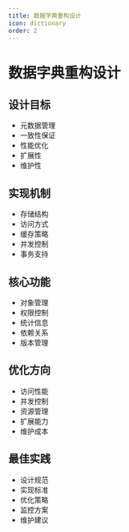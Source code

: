 ```yaml
---
title: 数据字典重构设计
icon: dictionary
order: 2
---
```


# 数据字典重构设计

## 设计目标
- 元数据管理
- 一致性保证
- 性能优化
- 扩展性
- 维护性

## 实现机制
- 存储结构
- 访问方式
- 缓存策略
- 并发控制
- 事务支持

## 核心功能
- 对象管理
- 权限控制
- 统计信息
- 依赖关系
- 版本管理

## 优化方向
- 访问性能
- 并发控制
- 资源管理
- 扩展能力
- 维护成本

## 最佳实践
- 设计规范
- 实现标准
- 优化策略
- 监控方案
- 维护建议
